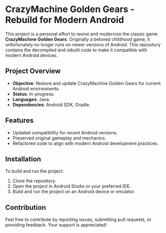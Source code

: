 
# CrazyMachine Golden Gears - Rebuild for Modern Android

This project is a personal effort to revive and modernize the classic game **CrazyMachine Golden Gears**. Originally a beloved childhood game, it unfortunately no longer runs on newer versions of Android. This repository contains the decompiled and rebuilt code to make it compatible with modern Android devices.

## Project Overview

- **Objective**: Restore and update CrazyMachine Golden Gears for current Android environments.
- **Status**: In-progress.
- **Languages**: Java.
- **Dependencies**: Android SDK, Gradle.

## Features

- Updated compatibility for recent Android versions.
- Preserved original gameplay and mechanics.
- Refactored code to align with modern Android development practices.

## Installation

To build and run the project:

1. Clone the repository.
2. Open the project in Android Studio or your preferred IDE.
3. Build and run the project on an Android device or emulator.

## Contribution

Feel free to contribute by reporting issues, submitting pull requests, or providing feedback. Your support is appreciated!

